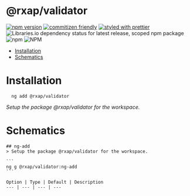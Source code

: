 @rxap/validator
======

[![npm version](https://img.shields.io/npm/v/@rxap/validator?style=flat-square)](https://www.npmjs.com/package/@rxap/validator)
[![commitizen friendly](https://img.shields.io/badge/commitizen-friendly-brightgreen.svg?style=flat-square)](https://commitizen.github.io/cz-cli/)
[![styled with prettier](https://img.shields.io/badge/styled_with-prettier-ff69b4.svg?style=flat-square)](https://github.com/prettier/prettier)
![Libraries.io dependency status for latest release, scoped npm package](https://img.shields.io/librariesio/release/npm/@rxap/validator)
![npm](https://img.shields.io/npm/dm/@rxap/validator)
![NPM](https://img.shields.io/npm/l/@rxap/validator)

> 

- [Installation](#installation)
- [Schematics](#schematics)

# Installation

```
  ng add @rxap/validator
  ```

  *Setup the package @rxap/validator for the workspace.*

# Schematics

    ## ng-add
    > Setup the package @rxap/validator for the workspace.

    ```
    ng g @rxap/validator:ng-add
    ```

    Option | Type | Default | Description
    --- | --- | --- | ---


